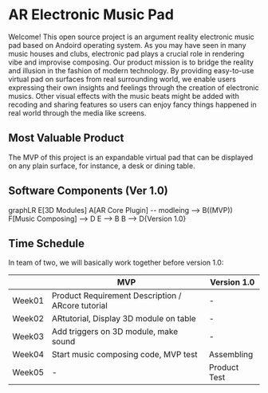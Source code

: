 # AR Electronic Music Pad

Welcome! This open source project is an argument reality electronic music pad based on Andoird operating system. As you may have seen in many music houses and clubs, electronic pad plays a crucial role in rendering vibe and improvise composing.  Our product mission is to bridge the reality and illusion in the fashion of modern technology. By providing easy-to-use virtual pad on surfaces from real surrounding world, we enable users expressing their own insights and feelings through the creation of electronic musics. Other visual effects with the music beats might be added with recoding and sharing features so users can enjoy fancy  things happened in real world through the media like screens.

## Most Valuable Product
The MVP of this project is an expandable virtual pad that can be displayed on any plain surface, for instance, a desk or dining table.

## Software Components (Ver 1.0)
graphLR
  E[3D Modules]
  A[AR Core Plugin] -- modleing --> B((MVP))
  F[Music Composing] --> D
  E --> B
  B --> D{Version 1.0}

## Time Schedule
In team of two, we will basically work together before version 1.0:

|                |MVP                          |Version 1.0                      |
|----------------|-----------------------------|---------------------|
|Week01|Product Requirement Description / ARcore tutorial|-          |
|Week02|ARtutorial, Display 3D module on table           |-          |
|Week03|Add triggers on 3D module, make sound            |-          |
|Week04|Start music composing code, MVP test             |Assembling |
|Week05|-            |Product Test          |
